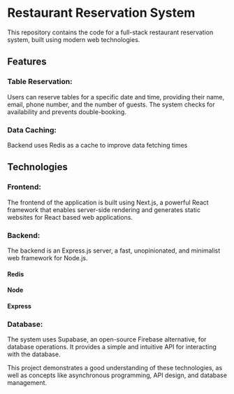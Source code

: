 # Restaurant Reservation System
This repository contains the code for a full-stack restaurant reservation system, built using modern web technologies.

## Features
### Table Reservation: 
Users can reserve tables for a specific date and time, providing their name, email, phone number, and the number of guests. The system checks for availability and prevents double-booking.
### Data Caching:
Backend uses Redis as a cache to improve data fetching times
## Technologies
### Frontend: 
The frontend of the application is built using Next.js, a powerful React framework that enables server-side rendering and generates static websites for React based web applications.

### Backend: 
The backend is an Express.js server, a fast, unopinionated, and minimalist web framework for Node.js.
#### Redis
#### Node
#### Express

### Database: 
The system uses Supabase, an open-source Firebase alternative, for database operations. It provides a simple and intuitive API for interacting with the database.

This project demonstrates a good understanding of these technologies, as well as concepts like asynchronous programming, API design, and database management.
